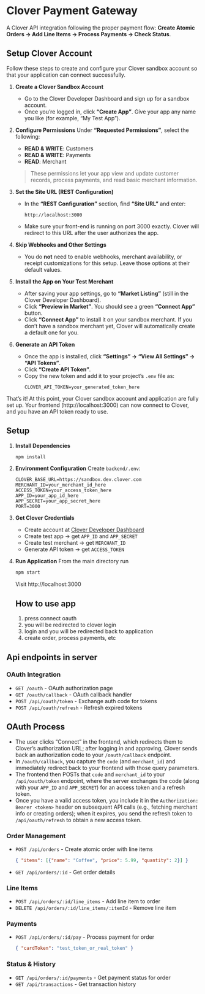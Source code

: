 # Clover Payment Gateway

A Clover API integration following the proper payment flow: **Create Atomic Orders → Add Line Items → Process Payments → Check Status**.

## Setup Clover Account

Follow these steps to create and configure your Clover sandbox account so that your application can connect successfully.

1. **Create a Clover Sandbox Account**
   - Go to the Clover Developer Dashboard and sign up for a sandbox account.
   - Once you’re logged in, click **“Create App”**. Give your app any name you like (for example, “My Test App”).

2. **Configure Permissions**
   Under **“Requested Permissions”**, select the following:
   - **READ & WRITE**: Customers
   - **READ & WRITE**: Payments
   - **READ**: Merchant  
   > These permissions let your app view and update customer records, process payments, and read basic merchant information.

3. **Set the Site URL (REST Configuration)**
   - In the **“REST Configuration”** section, find **“Site URL”** and enter:
     ```
     http://localhost:3000
     ```
   - Make sure your front-end is running on port 3000 exactly. Clover will redirect to this URL after the user authorizes the app.

4. **Skip Webhooks and Other Settings**
   - You do **not** need to enable webhooks, merchant availability, or receipt customizations for this setup. Leave those options at their default values.

5. **Install the App on Your Test Merchant**
   - After saving your app settings, go to **“Market Listing”** (still in the Clover Developer Dashboard).
   - Click **“Preview in Market”**. You should see a green **“Connect App”** button.
   - Click **“Connect App”** to install it on your sandbox merchant. If you don’t have a sandbox merchant yet, Clover will automatically create a default one for you.

6. **Generate an API Token**
   - Once the app is installed, click **“Settings” → “View All Settings” → “API Tokens”**.
   - Click **“Create API Token”**.
   - Copy the new token and add it to your project’s `.env` file as:
     ```
     CLOVER_API_TOKEN=your_generated_token_here
     ```

That’s it! At this point, your Clover sandbox account and application are fully set up. Your frontend (http://localhost:3000) can now connect to Clover, and you have an API token ready to use.

## Setup

1. **Install Dependencies**
   ```bash
   npm install
   ```

2. **Environment Configuration**
   Create `backend/.env`:
   ```env
   CLOVER_BASE_URL=https://sandbox.dev.clover.com
   MERCHANT_ID=your_merchant_id_here
   ACCESS_TOKEN=your_access_token_here
   APP_ID=your_app_id_here
   APP_SECRET=your_app_secret_here
   PORT=3000
   ```

3. **Get Clover Credentials**
   - Create account at [Clover Developer Dashboard](https://sandbox.dev.clover.com/)
   - Create test app → get `APP_ID` and `APP_SECRET`
   - Create test merchant → get `MERCHANT_ID`
   - Generate API token → get `ACCESS_TOKEN`

4. **Run Application**
   From the main directory run
   ```bash
   npm start
   ```
   Visit http://localhost:3000

   ## How to use app
   1. press connect oauth
   2. you will be redirected to clover login
   3. login and you will be redirected back to application
   4. create order, process payments, etc
  
## Api endpoints in server

### OAuth Integration  
- `GET /oauth` - OAuth authorization page
- `GET /oauth/callback` - OAuth callback handler
- `POST /api/oauth/token` - Exchange auth code for tokens
- `POST /api/oauth/refresh` - Refresh expired tokens

## OAuth Process
- The user clicks “Connect” in the frontend, which redirects them to Clover’s authorization URL; after logging in and approving, Clover sends back an authorization code to your `/oauth/callback` endpoint.
- In `/oauth/callback`, you capture the `code` (and `merchant_id`) and immediately redirect back to your frontend with those query parameters.
- The frontend then POSTs that `code` and `merchant_id` to your `/api/oauth/token` endpoint, where the server exchanges the code (along with your `APP_ID` and `APP_SECRET`) for an access token and a refresh token.
- Once you have a valid access token, you include it in the `Authorization: Bearer <token>` header on subsequent API calls (e.g., fetching merchant info or creating orders); when it expires, you send the refresh token to `/api/oauth/refresh` to obtain a new access token.

### Order Management
- `POST /api/orders` - Create atomic order with line items
  ```json
  { "items": [{"name": "Coffee", "price": 5.99, "quantity": 2}] }
  ```
- `GET /api/orders/:id` - Get order details

### Line Items
- `POST /api/orders/:id/line_items` - Add line item to order
- `DELETE /api/orders/:id/line_items/:itemId` - Remove line item

### Payments  
- `POST /api/orders/:id/pay` - Process payment for order
  ```json
  { "cardToken": "test_token_or_real_token" }
  ```

### Status & History
- `GET /api/orders/:id/payments` - Get payment status for order
- `GET /api/transactions` - Get transaction history




